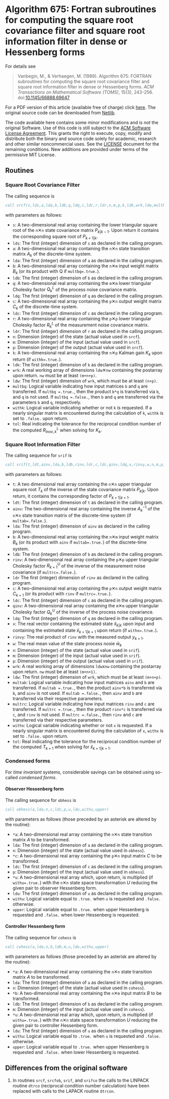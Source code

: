 # Algorithm 675: Fortran subroutines for computing the square root covariance filter and square root information filter in dense or Hessenberg forms

For details see

> Vanbegin, M., & Verhaegen, M. (1989). Algorithm 675: FORTRAN subroutines for computing the square root covariance filter and square root information filter in dense or Hessenberg forms. _ACM Transactions on Mathematical Software (TOMS)_, 15(3), 243-256. doi:[10.1145/66888.69647](https://doi.org/10.1145/66888.69647)

For a PDF version of this article (available free of charge) click [here](https://dl.acm.org/doi/pdf/10.1145/66888.69647). The original source code can be downloaded from [Netlib](http://www.netlib.org/toms/).

The code available here contains some minor modifications and is *not* the original Software. Use of this code is still subject to the [ACM Software License Agreement](https://www.acm.org/publications/policies/software-copyright-notice). This grants the right to execute, copy, modify and distribute both the binary and source code solely for academic, research and other similar noncommercial uses. See the [LICENSE](./LICENSE) document for the remaining conditions. New additions are provided under terms of the permissive MIT License.

## Routines

### Square Root Covariance Filter

The calling sequence is
```fortran
call srcf(s,lds,a,lda,b,ldb,q,ldq,c,ldc,r,ldr,n,m,p,k,ldk,wrk,ldw,multbq,withk,tol)
```
with parameters as follows:
* `s`: A two-dimensional real array containing the lower triangular square root of the `n`✕`n` state covariance matrix $P_{k|k-1}$. Upon return it contains the corresponding square root of $P_{k+1|k}$.
* `lds`: The first (integer) dimension of `s` as declared in the calling program.
* `a`: A two-dimensional real array containing the `n`✕`n` state transition matrix $A_k$ of the discrete-time system.
* `lda`: The first (integer) dimension of `a` as declared in the calling program.
* `b`: A two-dimensional real array containing the `n`✕`m` input weight matrix $B_k$ (or its product with Q if `multbq=.true.`).
* `ldb`: The first (integer) dimension of `b` as declared in the calling program.
* `q`: A two-dimensional real array containing the `m`✕`m` lower triangular Cholesky factor $Q_k^L$ of the process noise covariance matrix.
* `ldq`: The first (integer) dimension of `q` as declared in the calling program.
* `c`: A two-dimensional real array containing the `p`✕`n` output weight matrix $C_k$ of the discrete-time system.
* `ldc`: The first (integer) dimension of `c` as declared in the calling program.
* `r`: A two-dimensional real array containing the `p`✕`p` lower triangular Cholesky factor $R_k^L$ of the measurement noise covariance matrix.
* `ldr`: The first (integer) dimension of `r` as declared in the calling program.
* `n`: Dimension (integer) of the state (actual value used in `srcf`).
* `m`: Dimension (integer) of the input (actual value used in `srcf`).
* `p`: Dimension (integer) of the output (actual value used in `srcf`).
* `k`: A two-dimensional real array containing the `n`✕`p` Kalman gain $K_k$ upon return (if `withk=.true.`).
* `ldk`: The first (integer) dimension of `k` as declared in the calling program.
* `wrk`: A real working array of dimensions `ldw`✕`nw` containing the postarray upon return. `nw` must be at least `(m+n+p)`.
* `ldw`: The first (integer) dimension of `wrk`, which must be at least `(n+p)`.
* `multbq`: Logical variable indicating how input matrices `b` and `q` are transferred. If `multbq =.true.`, then the product `b*q` is transferred via `b`, and `q` is not used. If `multbq =.false.`, then `b` and `q` are transferred via the parameters `b` and `q`, respectively.
* `withk`: Logical variable indicating whether or not `k` is requested. If a nearly singular matrix is encountered during the calculation of `k`, `withk` is set to `.false.` upon return.
* `tol`: Real indicating the tolerance for the reciprocal condition number of the computed $R_{inov,k}^L$ when solving for $K_k$.

### Square Root Information Filter

The calling sequence for `srif` is

```fortran
call srif(t,ldt,ainv,lda,b,ldb,rinv,ldr,c,ldc,qinv,ldq,x,rinvy,w,n,m,p,wrk,ldw,multab,multrc,withx,tol)
```
with parameters as follows:
* `t`: A two dimensional real array containing the `n`✕`n` upper triangular square root $T_k$ of the inverse of the state covariance matrix $P_{k|k}$. Upon return, it contains the corresponding factor of $P_{k+1|k+1}$.
* `ldt`: The first (integer) dimension of `t` as declared in the calling program.
* `ainv`: The two-dimensional real array containing the inverse $A_k^{-1}$ of the `n`✕`n` state transition matrix of the discrete-time system (if `multab=.false.`).
* `lda`: The first (integer) dimension of `ainv` as declared in the calling program.
* `b`: A two-dimensional real array containing the `n`✕`m` input weight matrix $B_k$ (or its product with `ainv` if `multab=.true.`) of the discrete-time system.
* `ldb`: The first (integer) dimension of `b` as declared in the calling program.
* `rinv`: A two-dimensional real array containing the `p`✕`p` upper triangular Cholesky factor $R_{k+1}^U$ of the inverse of the measurement noise covariance (if `multrc=.false.`).
* `ldr` The first (integer) dimension of `rinv` as declared in the calling program.
* `c`: A two-dimensional real array containing the `p`✕`n` output weight matrix $C_{k+1}$ (or its product with `rinv` if `multrc=.true.`).
* `ldc`: The first (integer) dimension of `c` as declared in the calling program.
* `qinv`: A two-dimensional real array containing the `m`✕`m` upper triangular Cholesky factor $Q_{k}^U$ of the inverse of the process noise covariance.
* `ldq`: The first (integer) dimension of `q` as declared in the calling program.
* `x`: The real vector containing the estimated state $`\hat{x}_{k|k}`$ upon input and containing the estimated state $`\hat{x}_{k+1|k+1}`$ upon return (if `withx=.true.`). 
* `rinvy`: The real product of `rinv` with the measured output $y_{k+1}$.
* `w`: The real mean value of the state process nosie $\bar{w}_k$
* `n`: Dimension (integer) of the state (actual value used in `srif`).
* `m`: Dimension (integer) of the input (actual value used in `srif`).
* `p`: Dimension (integer) of the output (actual value used in `srif`).
* `wrk`: A real working array of dimensions `ldw`x`nw` containing the postarray upon return. `nw` must be at least `(m+n+1)`.
* `ldw`: The first (integer) dimension of `wrk`, which must be at least `(m+n+p)`.
* `multab`: Logical variable indicating how input matrices `ainv` and `b` are transferred. If `multab =.true.`, then the product `ainv*b` is transferred via `b`, and `ainv` is not used. If `multab =.false.`, then `ainv` and `b` are transferred via their respective parameters.
* `multrc`: Logical variable indicating how input matrices `rinv` and `c` are transferred. If `multrc =.true.`, then the product `rinv*c` is transferred via `c`, and `rinv` is not used. If `multrc =.false.`, then `rinv` and `c` are transferred via their respective parameters.
* `withx`: Logical variable indicating whether or not `x` is requested. If a nearly singular matrix is encountered during the calculation of `x`, `withx` is set to `.false.` upon return.
* `tol`: Real indicating the tolerance for the reciprocal condition number of the computed $T_{k+1}$ when solving for $`\hat{x}_{k+1|k+1}`$.

### Condensed forms

For _time invariant_ systems, considerable savings can be obtained using so-called _condensed forms_.

#### Observer Hessenberg form

The calling sequence for `obhess` is
```fortran
call obhess(a,lda,n,c,ldc,p,u,ldu,withu,upper)
```
with parameters as follows (those preceded by an asterisk are altered by the routine):

* `*a`: A two-dimensional real array containing the `n`✕`n` state transition matrix $A$ to be transformed.
* `lda`: The first (integer) dimension of `a` as declared in the calling program.
* `n`: Dimension (integer) of the state (actual value used in `obhess`).
* `*c`: A two-dimensional real array containing the `p`✕`n` input matrix $C$ to be transformed.
* `ldc`: The first (integer) dimension of `c` as declared in the calling program.
* `p`: Dimension (integer) of the input (actual value used in `obhess`).
* `*u`: A two-dimensional real array which, upon return, is multiplied (if `withu=.true.`) with the `n`✕`n` state space transformation $U$ reducing the given pair to observer Hessenberg form.
* `ldu`: The first (integer) dimension of `u` as declared in the calling program. 
* `withu`: Logical variable equal to `.true.` when `u` is requested and `.false.` otherwise.
* `upper`: Logical variable equal to `.true.` when upper Hessenberg is requested and `.false.` when lower Hessenberg is requested.


#### Controller Hessenberg form

The calling sequence for `cohess` is
```fortran
call cohess(a,lda,n,b,ldb,m,u,ldu,withu,upper)
```
with parameters as follows (those preceded by an asterisk are altered by the routine):

* `*a`: A two-dimensional real array containing the `n`✕`n` state transition matrix $A$ to be transformed.
* `lda`: The first (integer) dimension of `a` as declared in the calling program.
* `n`: Dimension (integer) of the state (actual value used in `cohess`).
* `*b`: A two-dimensional real array containing the `n`✕`m` input matrix $B$ to be transformed.
* `ldb`: The first (integer) dimension of `b` as declared in the calling program.
* `m`: Dimension (integer) of the input (actual value used in `cohess`).
* `*u`: A two-dimensional real array which, upon return, is multiplied (if `withu=.true.`) with the `n`✕`n` state space transformation $U$ reducing the given pair to controller Hessenberg form.
* `ldu`: The first (integer) dimension of `u` as declared in the calling program. 
* `withu`: Logical variable equal to `.true.` when `u` is requested and `.false.` otherwise.
* `upper`: Logical variable equal to `.true.` when upper Hessenberg is requested and `.false.` when lower Hessenberg is requested.


## Differences from the original software

1. In routines `srcf`, `srcfob`, `srif`, and `srifco` the calls to the LINPACK routine `dtrco` (reciprocal condition number calculation) have been replaced with calls to the LAPACK routine `dtrcon`.